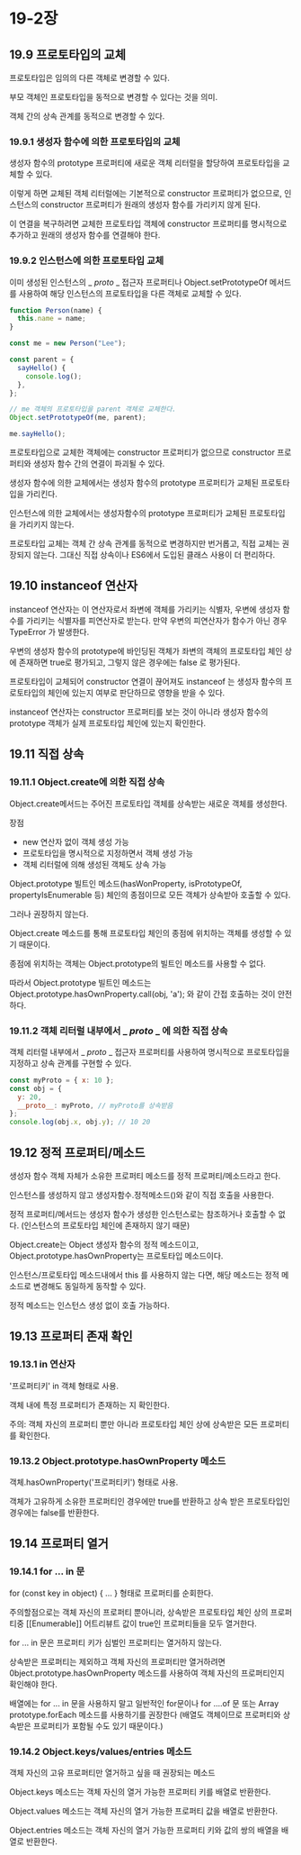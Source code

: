 # 19-2장

## 19.9 프로토타입의 교체

프로토타입은 임의의 다른 객체로 변경할 수 있다.

부모 객체인 프로토타입을 동적으로 변경할 수 있다는 것을 의미.

객체 간의 상속 관계를 동적으로 변경할 수 있다.

### 19.9.1 생성자 함수에 의한 프로토타입의 교체

생성자 함수의 prototype 프로퍼티에 새로운 객체 리터럴을 할당하여 프로토타입을 교체할 수 있다.

이렇게 하면 교체된 객체 리터럴에는 기본적으로 constructor 프로퍼티가 없으므로, 인스턴스의 constructor 프로퍼티가 원래의 생성자 함수를 가리키지 않게 된다.

이 연결을 복구하려면 교체한 프로토타입 객체에 constructor 프로퍼티를 명시적으로 추가하고 원래의 생성자 함수를 연결해야 한다.

### 19.9.2 인스턴스에 의한 프로토타입 교체

이미 생성된 인스턴스의 \_ _proto_ \_ 접근자 프로퍼티나 Object.setPrototypeOf 메서드를 사용하여 해당 인스턴스의 프로토타입을 다른 객체로 교체할 수 있다.

```javascript
function Person(name) {
  this.name = name;
}

const me = new Person("Lee");

const parent = {
  sayHello() {
    console.log();
  },
};

// me 객체의 프로토타입을 parent 객체로 교체한다.
Object.setPrototypeOf(me, parent);

me.sayHello();
```

프로토타입으로 교체한 객체에는 constructor 프로퍼티가 없으므로 constructor 프로퍼티와 생성자 함수 간의 연결이 파괴될 수 있다.

생성자 함수에 의한 교체에서는 생성자 함수의 prototype 프로퍼티가 교체된 프로토타입을 가리킨다.

인스턴스에 의한 교체에서는 생성자함수의 prototype 프로퍼티가 교체된 프로토타입을 가리키지 않는다.

프로토타입 교체는 객체 간 상속 관계를 동적으로 변경하지만 번거롭고, 직접 교체는 권장되지 않는다. 그대신 직접 상속이나 ES6에서 도입된 클래스 사용이 더 편리하다.

## 19.10 instanceof 연산자

instanceof 연산자는 이 연산자로서 좌변에 객체를 가리키는 식별자, 우변에 생성자 함수를 가리키는 식별자를 피연산자로 받는다. 만약 우변의 피연산자가 함수가 아닌 경우 TypeError 가 발생한다.

우변의 생성자 함수의 prototype에 바인딩된 객체가 좌변의 객체의 프로토타입 체인 상에 존재하면 true로 평가되고, 그렇지 않은 경우에는 false 로 평가된다.

프로토타입이 교체되어 constructor 연결이 끊어져도 instanceof 는 생성자 함수의 프로토타입의 체인에 있는지 여부로 판단하므로 영향을 받을 수 있다.

instanceof 연산자는 constructor 프로퍼티를 보는 것이 아니라 생성자 함수의 prototype 객체가 실제 프로토타입 체인에 있는지 확인한다.

## 19.11 직접 상속

### 19.11.1 Object.create에 의한 직접 상속

Object.create메서드는 주어진 프로토타입 객체를 상속받는 새로운 객체를 생성한다.

장점

- new 연산자 없이 객체 생성 가능
- 프로토타입을 명시적으로 지정하면서 객체 생성 가능
- 객체 리터럴에 의해 생성된 객체도 상속 가능

Object.prototype 빌트인 메소드(hasWonProperty, isPrototypeOf, propertyIsEnumerable 등) 체인의 종점이므로 모든 객체가 상속받아 호출할 수 있다.

그러나 권장하지 않는다.

Object.create 메소드를 통해 프로토타입 체인의 종점에 위치하는 객체를 생성할 수 있기 때문이다.

종점에 위치하는 객체는 Object.prototype의 빌트인 메소드를 사용할 수 없다.

따라서 Object.prototype 빌트인 메소드는 Object.prototype.hasOwnProperty.call(obj, 'a'); 와 같이 간접 호출하는 것이 안전하다.

### 19.11.2 객체 리터럴 내부에서 \_ _proto_ \_ 에 의한 직접 상속

객체 리터럴 내부에서 \_ _proto_ \_ 접근자 프로퍼티를 사용하여 명시적으로 프로토타입을 지정하고 상속 관계를 구현할 수 있다.

```javascript
const myProto = { x: 10 };
const obj = {
  y: 20,
  __proto__: myProto, // myProto를 상속받음
};
console.log(obj.x, obj.y); // 10 20
```

## 19.12 정적 프로퍼티/메소드

생성자 함수 객체 자체가 소유한 프로퍼티 메소드를 정적 프로퍼티/메소드라고 한다.

인스턴스를 생성하지 않고 생성자함수.정적메소드()와 같이 직접 호출을 사용한다.

정적 프로퍼티/메서드는 생성자 함수가 생성한 인스턴스로는 참조하거나 호출할 수 없다. (인스턴스의 프로토타입 체인에 존재하지 않기 때문)

Object.create는 Object 생성자 함수의 정적 메소드이고, Object.prototype.hasOwnProperty는 프로토타입 메소드이다.

인스턴스/프로토타입 메소드내에서 this 를 사용하지 않는 다면, 해당 메소드는 정적 메소드로 변경해도 동일하게 동작할 수 있다.

정적 메소드는 인스턴스 생성 없이 호출 가능하다.

## 19.13 프로퍼티 존재 확인

### 19.13.1 in 연산자

'프로퍼티키' in 객체 형태로 사용.

객체 내에 특정 프로퍼티가 존재하는 지 확인한다.

주의: 객체 자신의 프로퍼티 뿐만 아니라 프로토타입 체인 상에 상속받은 모든 프로퍼티를 확인한다.

### 19.13.2 Object.prototype.hasOwnProperty 메소드

객체.hasOwnProperty('프로퍼티키') 형태로 사용.

객체가 고유하게 소유한 프로퍼티인 경우에만 true를 반환하고 상속 받은 프로토타입인 경우에는 false를 반환한다.

## 19.14 프로퍼티 열거

### 19.14.1 for ... in 문

for (const key in object) { ... } 형태로 프로퍼티를 순회한다.

주의할점으로는 객체 자신의 프로퍼티 뿐아니라, 상속받은 프로토타입 체인 상의 프로퍼티중 [[Enumerable]] 어트리뷰트 값이 true인 프로퍼티들을 모두 열거한다.

for ... in 문은 프로퍼티 키가 심벌인 프로퍼티는 열거하지 않는다.

상속받은 프로퍼티는 제외하고 객체 자신의 프로퍼티만 열거하려면 0bject.prototype.hasOwnProperty 메소드를 사용하여 객체 자신의 프로퍼티인지 확인해야 한다.

배열에는 for ... in 문을 사용하지 말고 일반적인 for문이나 for ....of 문 또는 Array prototype.forEach 메소드를 사용하기를 권장한다
(배열도 객체이므로 프로퍼티와 상속받은 프로퍼티가 포함될 수도 있기 때문이다.)

### 19.14.2 Object.keys/values/entries 메소드

객체 자신의 고유 프로퍼티만 열거하고 싶을 때 권장되는 메소드

Object.keys 메소드는 객체 자신의 열거 가능한 프로퍼티 키를 배열로 반환한다.

Object.values 메소드는 객체 자신의 열거 가능한 프로퍼티 값을 배열로 반환한다.

Object.entries 메소드는 객체 자신의 열거 가능한 프로퍼티 키와 값의 쌍의 배열을 배열로 반환한다.
